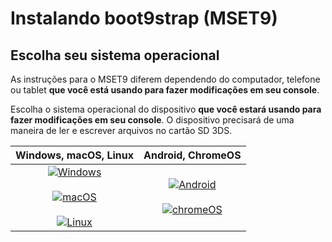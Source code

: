 # Instalando boot9strap (MSET9)

## Escolha seu sistema operacional

As instruções para o MSET9 diferem dependendo do computador, telefone ou tablet **que você está usando para fazer modificações em seu console**.

Escolha o sistema operacional do dispositivo **que você estará usando para fazer modificações em seu console**. O dispositivo precisará de uma maneira de ler e escrever arquivos no cartão SD 3DS.

|                                                                                                      Windows, macOS, Linux                                                                                                     |                                                                            Android, ChromeOS                                                                           |
| :----------------------------------------------------------------------------------------------------------------------------------------------------------------------------------------------------------------------------: | :--------------------------------------------------------------------------------------------------------------------------------------------------------------------: |
| [![Windows](/images/windows.png)](installing-boot9strap-\(mset9-cli\)) <br><br> [![macOS](/images/macos.png)](installing-boot9strap-\(mset9-cli\)) <br><br> [![Linux](/images/linux.png)](installing-boot9strap-\(mset9-cli\)) | [![Android](/images/android.png)](installing-boot9strap-\(mset9-play-store\)) <br><br> [![chromeOS](/images/chromeos.png)](installing-boot9strap-\(mset9-play-store\)) |